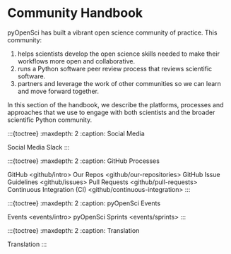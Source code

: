 # Community Handbook

pyOpenSci has built a vibrant open science community of practice. This
community:

1. helps scientists develop the open science skills needed to make their workflows more open and collaborative.
2. runs a Python software peer review process that reviews scientific software.
3. partners and leverage the work of other communities so we can learn and move forward together.

In this section of the handbook, we describe the platforms, processes and
approaches that we use to engage with both scientists and the broader
scientific Python community.

:::{toctree}
:maxdepth: 2
:caption: Social Media

Social Media <social>
Slack <slack>
:::

:::{toctree}
:maxdepth: 2
:caption: GitHub Processes

GitHub <github/intro>
Our Repos <github/our-repositories>
GitHub Issue Guidelines <github/issues>
Pull Requests <github/pull-requests>
Continuous Integration (CI) <github/continuous-integration>
:::

:::{toctree}
:maxdepth: 2
:caption: pyOpenSci Events

Events <events/intro>
pyOpenSci Sprints <events/sprints>
:::

:::{toctree}
:maxdepth: 2
:caption: Translation

Translation <translation>
:::
